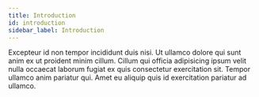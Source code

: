 ```yaml
---
title: Introduction
id: introduction
sidebar_label: Introduction
---
```


Excepteur id non tempor incididunt duis nisi. Ut ullamco dolore qui sunt anim ex ut proident minim cillum. Cillum qui officia adipisicing ipsum velit nulla occaecat laborum fugiat ex quis consectetur exercitation sit. Tempor ullamco anim pariatur qui. Amet eu aliquip quis id exercitation pariatur ad ullamco.

